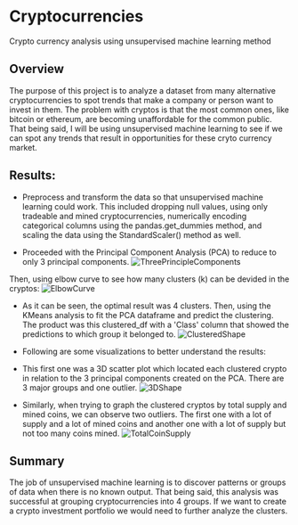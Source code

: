 # Cryptocurrencies
Crypto currency analysis using unsupervised machine learning method

## Overview
The purpose of this project is to analyze a dataset from many alternative cryptocurrencies to spot trends that make a company or person want to invest in them. The problem with cryptos is that the most common ones, like bitcoin or ethereum, are becoming unaffordable for the common public. That being said, I will be using unsupervised machine learning to see if we can spot any trends that result in opportunities for these cryto currency market.

## Results:
* Preprocess and transform the data so that unsupervised machine learning could work. This included dropping null values, using only tradeable and mined cryptocurrencies, numerically encoding categorical columns using the pandas.get_dummies method, and scaling the data using the StandardScaler() method as well.

* Proceeded with the Principal Component Analysis (PCA) to reduce to only 3 principal components.
![ThreePrincipleComponents](https://user-images.githubusercontent.com/100484606/178184995-610a620f-e5df-4313-b89a-e9192bd4df79.JPG)


Then, using elbow curve to see how many clusters (k) can be devided in the cryptos:
![ElbowCurve](https://user-images.githubusercontent.com/100484606/178185050-a5e431c7-bfb2-4793-a888-621b6fb7cf4a.JPG)


* As it can be seen, the optimal result was 4 clusters. Then, using the KMeans analysis to fit the PCA dataframe and predict the clustering. The product was this clustered_df with a 'Class' column that showed the predictions to which group it belonged to.
![ClusteredShape](https://user-images.githubusercontent.com/100484606/178185117-aa7d5c72-3b40-42ce-928b-812e534ab4d1.JPG)


* Following are some visualizations to better understand the results:

* This first one was a 3D scatter plot which located each clustered crypto in relation to the 3 principal components created on the PCA. There are 3 major groups and one outlier.
![3DShape](https://user-images.githubusercontent.com/100484606/178185182-52f2b462-b27d-49c7-b1a3-c16f13b8ec15.JPG)

* Similarly, when trying to graph the clustered cryptos by total supply and mined coins, we can observe two outliers. The first one with a lot of supply and a lot of mined coins and another one with a lot of supply but not too many coins mined.
![TotalCoinSupply](https://user-images.githubusercontent.com/100484606/178185224-fe0ae52d-d880-4ace-aa1f-4adb39f86b75.JPG)

## Summary
The job of unsupervised machine learning is to discover patterns or groups of data when there is no known output. That being said, this analysis was successful at grouping cryptocurrencies into 4 groups. If we want to create a crypto investment portfolio we would need to further analyze the clusters.
